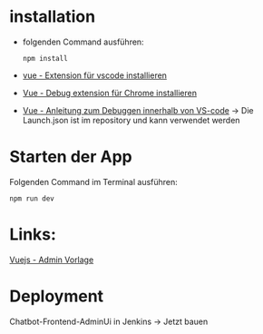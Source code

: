 # installation
- folgenden Command ausführen:
    
      npm install

- [vue - Extension für vscode installieren](https://marketplace.visualstudio.com/items?itemName=octref.vetur)
- [Vue - Debug extension für Chrome installieren](https://github.com/vuejs/vue-devtools)
- [Vue - Anleitung zum Debuggen innerhalb von VS-code](https://vuejs.org/v2/cookbook/debugging-in-vscode.html) -> Die Launch.json ist im repository und kann verwendet werden

# Starten der App
Folgenden Command im Terminal ausführen:

    npm run dev

# Links:
[Vuejs - Admin Vorlage](https://github.com/PanJiaChen/vue-element-admin)

# Deployment
Chatbot-Frontend-AdminUi in Jenkins -> Jetzt bauen